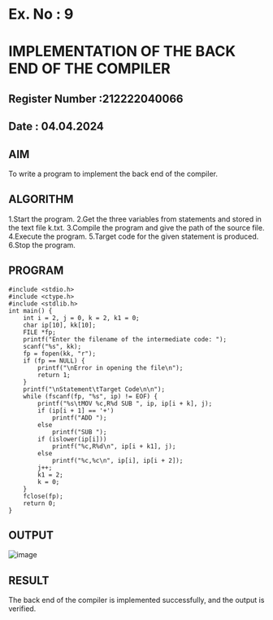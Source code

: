 # Ex. No : 9	
# IMPLEMENTATION OF THE BACK END OF THE COMPILER 
## Register Number :212222040066
## Date : 04.04.2024

## AIM   
To write a program to implement the back end of the compiler.
## ALGORITHM

1.Start the program.
2.Get the three variables from statements and stored in the text file k.txt.
3.Compile the program and give the path of the source file.
4.Execute the program.
5.Target code for the given statement is produced.
6.Stop the program.

## PROGRAM
```
#include <stdio.h>
#include <ctype.h>
#include <stdlib.h>
int main() {
    int i = 2, j = 0, k = 2, k1 = 0;
    char ip[10], kk[10];
    FILE *fp;
    printf("Enter the filename of the intermediate code: ");
    scanf("%s", kk);
    fp = fopen(kk, "r");
    if (fp == NULL) {
        printf("\nError in opening the file\n");
        return 1;
    }
    printf("\nStatement\tTarget Code\n\n");
    while (fscanf(fp, "%s", ip) != EOF) {
        printf("%s\tMOV %c,R%d SUB ", ip, ip[i + k], j);
        if (ip[i + 1] == '+')
            printf("ADD ");
        else
            printf("SUB ");
        if (islower(ip[i]))
            printf("%c,R%d\n", ip[i + k1], j);
        else
            printf("%c,%c\n", ip[i], ip[i + 2]);
        j++;
        k1 = 2;
        k = 0;
    }
    fclose(fp);
    return 0;
}
```

## OUTPUT 
![image](https://github.com/Lakshmipriya2005/19CS409-Compiler-Design-Lab/assets/115525361/31778e5e-94b3-4529-a9b8-f12bf15b8e24)


## RESULT
The back end of the compiler is implemented successfully, and the output is verified.
